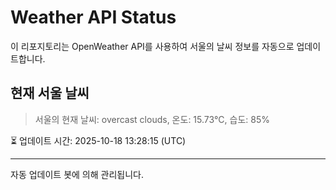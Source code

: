 
# Weather API Status

이 리포지토리는 OpenWeather API를 사용하여 서울의 날씨 정보를 자동으로 업데이트합니다.

## 현재 서울 날씨
> 서울의 현재 날씨: overcast clouds, 온도: 15.73°C, 습도: 85%

⏳ 업데이트 시간: 2025-10-18 13:28:15 (UTC)

---
자동 업데이트 봇에 의해 관리됩니다.

